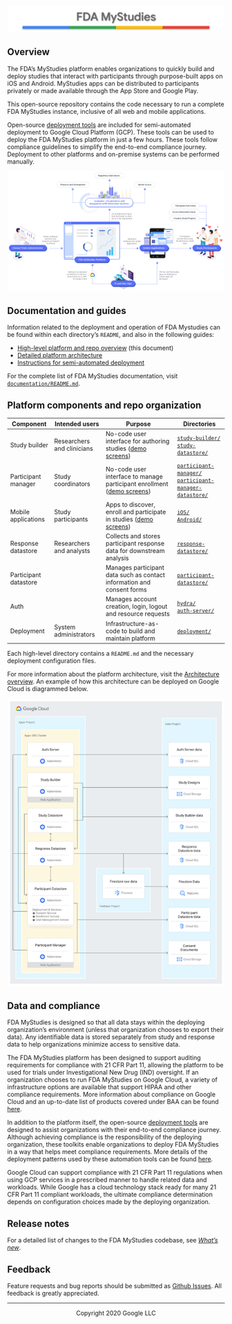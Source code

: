 <!--
 Copyright 2020 Google LLC
 Use of this source code is governed by an MIT-style
 license that can be found in the LICENSE file or at
 https://opensource.org/licenses/MIT.
-->

![FDA MyStudies](documentation/images/MyStudies_banner.svg "FDA MyStudies") 

## Overview

The FDA’s MyStudies platform enables organizations to quickly build and deploy studies that interact with participants through purpose-built apps on iOS and Android. MyStudies apps can be distributed to participants privately or made available through the App Store and Google Play.

This open-source repository contains the code necessary to run a complete FDA MyStudies instance, inclusive of all web and mobile applications.

Open-source [deployment tools](deployment) are included for semi-automated deployment to Google Cloud Platform (GCP). These tools can be used to deploy the FDA MyStudies platform in just a few hours. These tools follow compliance guidelines to simplify the end-to-end compliance journey. Deployment to other platforms and on-premise systems can be performed manually.

![Platform Illustration](documentation/images/platform_illustration.png "Platform Illustration")

## Documentation and guides

Information related to the deployment and operation of FDA Mystudies can be found within each directory’s `README`, and also in the following guides:

* [High-level platform and repo overview](README.md) (this document)<!--TODO * [Feature and functionality demonstrations](documentation/demo.md)-->
* [Detailed platform architecture](documentation/architecture.md)
* [Instructions for semi-automated deployment](deployment/README.md)
<!-- TODO
* Quick-start guide for manual deployment(documentation/manual-quickstart.md
* User guides study builder, participant manager and mobile applications(documentation/user-guides.md)
* API reference(documentation/api-reference.md)
-->

For the complete list of FDA MyStudies documentation, visit [`documentation/README.md`](/documentation/README.md). 

## Platform components and repo organization

Component | Intended users | Purpose | Directories
----------------|----------------------|------------|----------------
Study builder | Researchers and clinicians | No-code user interface for authoring studies ([demo screens](documentation/images/study-builder-screens.png)) | [`study-builder/`](study-builder/)<br/>[`study-datastore/`](study-datastore/)
Participant manager | Study coordinators | No-code user interface to manage participant enrollment ([demo screens](documentation/images/participant-manager-screens.png)) | [`participant-manager/`](participant-manager/)<br/>[`participant-manager-datastore/`](participant-manager-datastore/)
Mobile applications | Study participants | Apps to discover, enroll and participate in studies ([demo screens](documentation/images/mobile-screens.png)) | [`iOS/`](iOS/)<br/>[`Android/`](Android/)
Response datastore | Researchers and analysts | Collects and stores participant response data for downstream analysis | [`response-datastore/`](response-datastore/)
Participant datastore |  | Manages participant data such as contact information and consent forms | [`participant-datastore/`](participant-datastore/)
Auth |  | Manages account creation, login, logout and resource requests | [`hydra/`](/hydra/)<br/>[`auth-server/`](/auth-server/)
Deployment | System administrators | Infrastructure-as-code to build and maintain platform | [`deployment/`](deployment/)

Each high-level directory contains a `README.md` and the necessary deployment configuration files.

For more information about the platform architecture, visit the [Architecture overview](documentation/architecture.md). An example of how this architecture can be deployed on Google Cloud is diagrammed below.

![Example architecture](documentation/images/apps-reference-architecture.svg "Example architecture")

## Data and compliance

FDA MyStudies is designed so that all data stays within the deploying organization’s environment (unless that organization chooses to export their data). Any identifiable data is stored separately from study and response data to help organizations minimize access to sensitive data.

The FDA MyStudies platform has been designed to support auditing requirements for compliance with 21 CFR Part 11, allowing the platform to be used for trials under Investigational New Drug (IND) oversight. If an organization chooses to run FDA MyStudies on Google Cloud, a variety of infrastructure options are available that support HIPAA and other compliance requirements. More information about compliance on Google Cloud and an up-to-date list of products covered under BAA can be found [here](https://cloud.google.com/security/compliance/hipaa/).

In addition to the platform itself, the open-source [deployment tools](deployment) are designed to assist organizations with their end-to-end compliance journey. Although achieving compliance is the responsibility of the deploying organization, these toolkits enable organizations to deploy FDA MyStudies in a way that helps meet compliance requirements. More details of the deployment patterns used by these automation tools can be found [here](https://cloud.google.com/solutions/architecture-hipaa-aligned-project). 

Google Cloud can support compliance with 21 CFR Part 11 regulations when using GCP services in a prescribed manner to handle related data and workloads. While Google has a cloud technology stack ready for many 21 CFR Part 11 compliant workloads, the ultimate compliance determination depends on configuration choices made by the deploying organization.

## Release notes

For a detailed list of changes to the FDA MyStudies codebase, see *[What’s new](/documentation/whats-new.md)*.

## Feedback

Feature requests and bug reports should be submitted as [Github Issues](https://github.com/GoogleCloudPlatform/fda-mystudies/issues). All feedback is greatly appreciated.

***
<p align="center">Copyright 2020 Google LLC</p>
